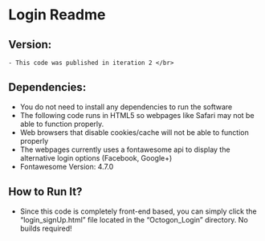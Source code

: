 # Login Readme

## Version:<br>
    - This code was published in iteration 2 </br>

## Dependencies:<br>
   - You do not need to install any dependencies to run the software
   - The following code runs in HTML5 so webpages like Safari may not be able to function properly.
   - Web browsers that disable cookies/cache will not be able to function properly
   - The webpages currently uses a fontawesome api to display the alternative login options (Facebook, Google+)
   - Fontawesome Version: 4.7.0

## How to Run It?<br>
   - Since this code is completely front-end based, you can simply click the “login_signUp.html” file located in the “Octogon_Login” directory. No builds required!
